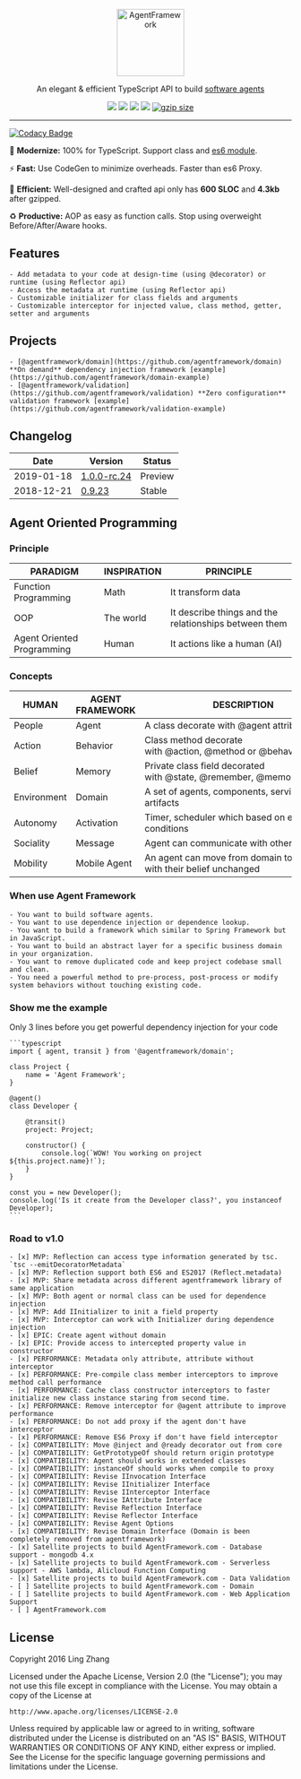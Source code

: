 <p align="center">
  <a href="https://github.com/agentframework/agentframework">
    <img alt="AgentFramework" src="https://avatars2.githubusercontent.com/u/22611350?s=400&v=4" width="120">
  </a>
</p>

<p align="center">
An elegant & efficient TypeScript API to build <a target="_blank" href="https://en.wikipedia.org/wiki/Agent-oriented_programming">software agents</a>
</p>

<p align="center">
  <a href="https://github.com/agentframework/agentframework/blob/master/LICENSE"><img src="https://img.shields.io/npm/l/agentframework.svg"></a>
  <a href="https://travis-ci.org/agentframework/agentframework"><img src="https://travis-ci.org/agentframework/agentframework.svg"></a>
  <a href="https://coveralls.io/github/agentframework/agentframework"><img src="https://coveralls.io/repos/github/agentframework/agentframework/badge.svg?branch=master&_utm_source=github"></a>
  <a href="https://snyk.io/test/npm/agentframework"><img src="https://snyk.io/test/npm/agentframework/badge.svg"></a>
  <a href="https://npmjs.com/package/agentframework"><img src="https://img.shields.io/npm/dm/agentframework.svg" alt="gzip size"></a>
</p>

---

[![Codacy Badge](https://api.codacy.com/project/badge/Grade/d7d9b922a20e462494992e5fb54f6a2e)](https://app.codacy.com/app/agentframework/agentframework?utm_source=github.com&utm_medium=referral&utm_content=agentframework/agentframework&utm_campaign=Badge_Grade_Dashboard)

:lollipop: **Modernize:** 100% for TypeScript. Support class and [es6 module](https://unpkg.com/agentframework/).

:zap: **Fast:** Use CodeGen to minimize overheads. Faster than es6 Proxy.

:dart: **Efficient:** Well-designed and crafted api only has **600 SLOC** and **4.3kb** after gzipped.

:recycle: **Productive:** AOP as easy as function calls. Stop using overweight Before/After/Aware hooks.

## Features

    - Add metadata to your code at design-time (using @decorator) or runtime (using Reflector api)
    - Access the metadata at runtime (using Reflector api)
    - Customizable initializer for class fields and arguments
    - Customizable interceptor for injected value, class method, getter, setter and arguments

## Projects

	- [@agentframework/domain](https://github.com/agentframework/domain) **On demand** dependency injection framework [example](https://github.com/agentframework/domain-example)
	- [@agentframework/validation](https://github.com/agentframework/validation) **Zero configuration** validation framework [example](https://github.com/agentframework/validation-example)

## Changelog

| Date       | Version                                          | Status  |
| ---------- | ------------------------------------------------ | ------- |
| 2019-01-18 | [1.0.0-rc.24](doc/changelogs/CHANGELOG_1.0.x.md) | Preview |
| 2018-12-21 | [0.9.23](doc/changelogs/CHANGELOG_0.9.x.md)      | Stable  |

## Agent Oriented Programming

### Principle

| PARADIGM                   | INSPIRATION | PRINCIPLE                                             |
| -------------------------- | ----------- | ----------------------------------------------------- |
| Function Programming       | Math        | It transform data                                     |
| OOP                        | The world   | It describe things and the relationships between them |
| Agent Oriented Programming | Human       | It actions like a human (AI)                          |

### Concepts

| HUMAN       | AGENT FRAMEWORK | DESCRIPTION                                                             |
| ----------- | --------------- | ----------------------------------------------------------------------- |
| People      | Agent           | A class decorate with @agent attribute                                  |
| Action      | Behavior        | Class method decorate with @action, @method or @behavior attribute      |
| Belief      | Memory          | Private class field decorated with @state, @remember, @memory attribute |
| Environment | Domain          | A set of agents, components, services, artifacts                        |
| Autonomy    | Activation      | Timer, scheduler which based on environment conditions                  |
| Sociality   | Message         | Agent can communicate with other agent                                  |
| Mobility    | Mobile Agent    | An agent can move from domain to domain with their belief unchanged     |

### When use Agent Framework

	- You want to build software agents.
	- You want to use dependence injection or dependence lookup.
	- You want to build a framework which similar to Spring Framework but in JavaScript.
	- You want to build an abstract layer for a specific business domain in your organization.
	- You want to remove duplicated code and keep project codebase small and clean.
	- You need a powerful method to pre-process, post-process or modify system behaviors without touching existing code.

### Show me the example

Only 3 lines before you get powerful dependency injection for your code

	```typescript
	import { agent, transit } from '@agentframework/domain';

	class Project {
		name = 'Agent Framework';
	}

	@agent()
	class Developer {

		@transit()
		project: Project;

		constructor() {
			console.log(`WOW! You working on project ${this.project.name}!`);
		}
	}

	const you = new Developer();
	console.log('Is it create from the Developer class?', you instanceof Developer);
	```

### Road to v1.0

	- [x] MVP: Reflection can access type information generated by tsc. `tsc --emitDecoratorMetadata`
	- [x] MVP: Reflection support both ES6 and ES2017 (Reflect.metadata)
	- [x] MVP: Share metadata across different agentframework library of same application
	- [x] MVP: Both agent or normal class can be used for dependence injection
	- [x] MVP: Add IInitializer to init a field property
	- [x] MVP: Interceptor can work with Initializer during dependence injection
	- [x] EPIC: Create agent without domain
	- [x] EPIC: Provide access to intercepted property value in constructor
	- [x] PERFORMANCE: Metadata only attribute, attribute without interceptor
	- [x] PERFORMANCE: Pre-compile class member interceptors to improve method call performance
	- [x] PERFORMANCE: Cache class constructor interceptors to faster initialize new class instance staring from second time.
	- [x] PERFORMANCE: Remove interceptor for @agent attribute to improve performance
	- [x] PERFORMANCE: Do not add proxy if the agent don't have interceptor
	- [x] PERFORMANCE: Remove ES6 Proxy if don't have field interceptor
	- [x] COMPATIBILITY: Move @inject and @ready decorator out from core
	- [x] COMPATIBILITY: GetPrototypeOf should return origin prototype
	- [x] COMPATIBILITY: Agent should works in extended classes
	- [x] COMPATIBILITY: instanceOf should works when compile to proxy
	- [x] COMPATIBILITY: Revise IInvocation Interface
	- [x] COMPATIBILITY: Revise IInitializer Interface
	- [x] COMPATIBILITY: Revise IInterceptor Interface
	- [x] COMPATIBILITY: Revise IAttribute Interface
	- [x] COMPATIBILITY: Revise Reflection Interface
	- [x] COMPATIBILITY: Revise Reflector Interface
	- [x] COMPATIBILITY: Revise Agent Options
	- [x] COMPATIBILITY: Revise Domain Interface (Domain is been completely removed from agentframework)
	- [x] Satellite projects to build AgentFramework.com - Database support - mongodb 4.x
	- [x] Satellite projects to build AgentFramework.com - Serverless support - AWS lambda, Alicloud Function Computing
	- [x] Satellite projects to build AgentFramework.com - Data Validation
	- [ ] Satellite projects to build AgentFramework.com - Domain
	- [ ] Satellite projects to build AgentFramework.com - Web Application Support
	- [ ] AgentFramework.com

## License

Copyright 2016 Ling Zhang

Licensed under the Apache License, Version 2.0 (the "License");
you may not use this file except in compliance with the License.
You may obtain a copy of the License at

    http://www.apache.org/licenses/LICENSE-2.0

Unless required by applicable law or agreed to in writing, software
distributed under the License is distributed on an "AS IS" BASIS,
WITHOUT WARRANTIES OR CONDITIONS OF ANY KIND, either express or implied.
See the License for the specific language governing permissions and
limitations under the License.

